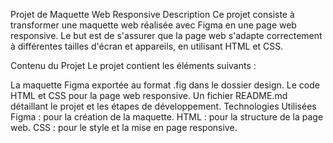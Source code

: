 Projet de Maquette Web Responsive
Description
Ce projet consiste à transformer une maquette web réalisée avec Figma en une page web responsive. Le but est de s'assurer que la page web s'adapte correctement à différentes tailles d'écran et appareils, en utilisant HTML et CSS.

Contenu du Projet
Le projet contient les éléments suivants :

La maquette Figma exportée au format .fig dans le dossier design.
Le code HTML et CSS pour la page web responsive.
Un fichier README.md détaillant le projet et les étapes de développement.
Technologies Utilisées
Figma : pour la création de la maquette.
HTML : pour la structure de la page web.
CSS : pour le style et la mise en page responsive.